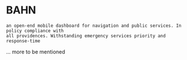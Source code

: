 # BAHN 
    an open-end mobile dashboard for navigation and public services. In policy compliance with 
    all providences. Withstanding emergency services priority and response-time

    
... more to be mentioned 
 

